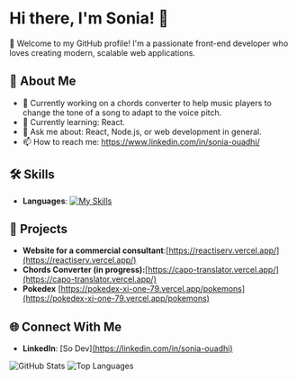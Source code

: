 # Hi there, I'm Sonia! 👋

🎉 Welcome to my GitHub profile! I'm a passionate front-end developer who loves creating modern, scalable web applications.

## 🌟 About Me

- 🔭 Currently working on a chords converter to help music players to change the tone of a song to adapt to the voice pitch.
- 🌱 Currently learning: React.
- 💬 Ask me about: React, Node.js, or web development in general.
- 📫 How to reach me: https://www.linkedin.com/in/sonia-ouadhi/

## 🛠️ Skills

- **Languages**: [![My Skills](https://skillicons.dev/icons?i=js,html,css,ts,angular,react,sass,bootstrap,ps,wordpress)](https://skillicons.dev)


## 🚀 Projects

- **Website for a commercial consultant**:[https://reactiserv.vercel.app/](https://reactiserv.vercel.app/)
- **Chords Converter (in progress):**[https://capo-translator.vercel.app/](https://capo-translator.vercel.app/)
- **Pokedex** [https://pokedex-xi-one-79.vercel.app/pokemons](https://pokedex-xi-one-79.vercel.app/pokemons)



## 🌐 Connect With Me

- **LinkedIn**: [So Dev][(https://linkedin.com/in/sonia-ouadhi)](https://www.linkedin.com/in/sonia-ouadhi/)


![GitHub Stats](https://github-readme-stats.vercel.app/api?username=sowadi&show_icons=true&theme=radical)
![Top Languages](https://github-readme-stats.vercel.app/api/top-langs/?username=sowadi&layout=compact&theme=radical)



<!--
**SoWadi/SoWadi** is a ✨ _special_ ✨ repository because its `README.md` (this file) appears on your GitHub profile.
![Node.js](https://img.shields.io/badge/-Node.js-339933?logo=node.js&logoColor=white)
- [**Weather API**](https://github.com/alex/weather-api): A RESTful API for real-time weather data.
- [**Personal Portfolio**](https://github.com/alex/portfolio): My personal portfolio showcasing my projects and skills.
![JavaScript](https://img.shields.io/badge/-JavaScript-F7DF1E?logo=javascript&logoColor=black) 

## 📊 GitHub Stats
- **Frameworks**: ![React](https://img.shields.io/badge/-React-61DAFB?logo=react&logoColor=black) 
- **Tools**: ![Git](https://img.shields.io/badge/-Git-F05032?logo=git&logoColor=white)
![GitHub Stats](https://github-readme-stats.vercel.app/api?username=alex&show_icons=true&theme=radical)
![Top Languages](https://github-readme-stats.vercel.app/api/top-langs/?username=alex&layout=compact&theme=radical)


Here are some ideas to get you started:

- 🔭 I’m currently working on ...
- 🌱 I’m currently learning ...
- 👯 I’m looking to collaborate on ...
- 🤔 I’m looking for help with ...
- 💬 Ask me about ...
- 📫 How to reach me: ...
- 😄 Pronouns: ...
- ⚡ Fun fact: ...
-->
